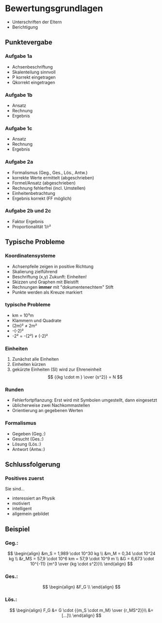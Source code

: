 # Bewertungsgrundlagen

* Unterschriften der Eltern
* Berichtigung

## Punktevergabe

### Aufgabe 1a

* Achsenbeschriftung
* Skalenteilung sinnvoll
* P korrekt eingetragen
* Qkorrekt eingetragen

### Aufgabe 1b

* Ansatz
* Rechnung
* Ergebnis

### Aufgabe 1c

* Ansatz
* Rechnung
* Ergebnis

### Aufgabe 2a

* Formalismus (Geg., Ges., Lös., Antw.)
* korrekte Werte ermittelt (abgeschrieben)
* Formel/Ansatz (abgeschrieben)
* Rechnung fehlerfrei (incl. Umstellen)
* Einheitenbetrachtung
* Ergebnis korrekt (FF möglich)

### Aufgabe 2b und 2c

* Faktor Ergebnis
* Proportionalität 1/r²

## Typische Probleme

### Koordinatensysteme

* Achsenpfeile zeigen in positive Richtung
* Skalierung zielführend
* Beschriftung (x,y) Zukunft: Einheiten!
* Skizzen und Graphen mit Bleistift
* Rechnungen **immer** mit "dokumentenechtem" Stift
* Punkte werden als Kreuze markiert

### typische Probleme

* km = 10³m
* Klammern und Quadrate
 * (2m)² ≠ 2m²
 * -(-2)²
 * -2² = -(2²) ≠ (-2)²

### Einheiten

1. Zunächst alle Einheiten
1. Einheiten kürzen
1. gekürzte Einheiten (SI) wird zur Ehreneinheit
$$
{{kg \cdot m } \over {s^2}} = N
$$

### Runden

* Fehlerfortpflanzung: Erst wird mit Symbolen umgestellt, dann eingesetzt
* üblicherweise zwei Nachkommastellen
* Orientierung an gegebenen Werten

### Formalismus

* Gegeben (Geg.:)
* Gesucht (Ges.:)
* Lösung (Lös.:)
* Antwort (Antw.:)

## Schlussfolgerung

### Positives zuerst

Sie sind...

* interessiert an Physik
* motiviert
* intelligent
* allgemein gebildet


## Beispiel

### Geg.:
$$
\begin{align}
&m_S = 1,989 \cdot 10^30 kg \\
&m_M = 0,34 \cdot 10^24 kg \\
&r_MS = 57,9 \cdot 10^6 km = 57,9 \cdot 10^9 m \\
&G = 6,673 \cdot 10^{-11} {m^3 \over {kg \cdot s^2}}\\
\end{align}
$$

### Ges.:
$$
\begin{align}
&F_G \\
\end{align}
$$

### Lös.:
$$
\begin{align}
F_G &= G \cdot {{m_S \cdot m_M} \over {r_MS^2}}\\
&= [...]\\
\end{align}
$$

